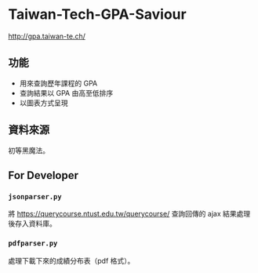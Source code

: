 # Taiwan-Tech-GPA-Saviour
http://gpa.taiwan-te.ch/ 

## 功能
- 用來查詢歷年課程的 GPA
- 查詢結果以 GPA 由高至低排序
- 以圖表方式呈現

## 資料來源
初等黑魔法。

## For Developer

### `jsonparser.py`
將 https://querycourse.ntust.edu.tw/querycourse/ 查詢回傳的 ajax 結果處理後存入資料庫。

### `pdfparser.py`
處理下載下來的成績分布表（pdf 格式）。

